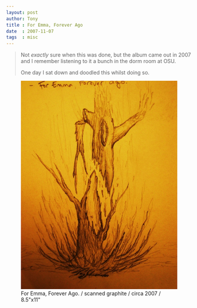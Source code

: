 ```yaml
---
layout: post
author: Tony
title : For Emma, Forever Ago
date  : 2007-11-07
tags  : misc
---
```


> Not _exactly_ sure when this was done, but the album came out in 2007 and I remember listening to it a bunch in the dorm room at OSU.
> 
> One day I sat down and doodled this whilst doing so.

<figure>
  <img src="/images/for-emma-forever-ago.jpg" title="For Emma, Forever Ago" alt="Bob as Centaur" />
  <figcaption>
    For Emma, Forever Ago. / scanned graphite / circa 2007 / 8.5"x11"
  </figcaption>
</figure>
<br>
